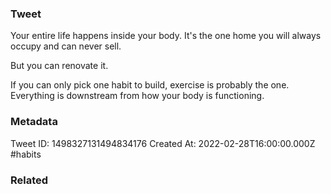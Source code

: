 ### Tweet
Your entire life happens inside your body. It's the one home you will always occupy and can never sell. 

But you can renovate it. 

If you can only pick one habit to build, exercise is probably the one. Everything is downstream from how your body is functioning.

### Metadata
Tweet ID: 1498327131494834176
Created At: 2022-02-28T16:00:00.000Z
#habits

### Related

